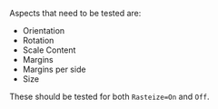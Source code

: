 Aspects that need to be tested are:

- Orientation
- Rotation
- Scale Content
- Margins
- Margins per side
- Size

These should be tested for both `Rasteize=On` and `Off`.
